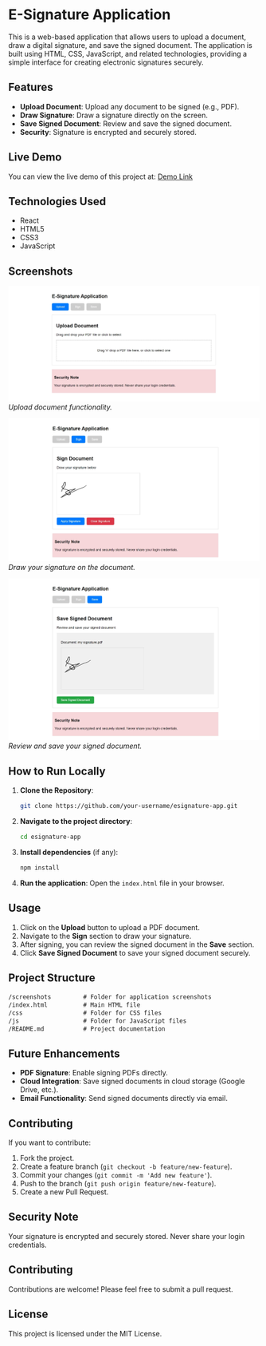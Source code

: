 # E-Signature Application

This is a web-based application that allows users to upload a document, draw a digital signature, and save the signed document. The application is built using HTML, CSS, JavaScript, and related technologies, providing a simple interface for creating electronic signatures securely.

## Features
- **Upload Document**: Upload any document to be signed (e.g., PDF).
- **Draw Signature**: Draw a signature directly on the screen.
- **Save Signed Document**: Review and save the signed document.
- **Security**: Signature is encrypted and securely stored.

## Live Demo
You can view the live demo of this project at: [Demo Link](https://sign-app-ten.vercel.app/) <!-- Add link when hosted -->

## Technologies Used

- React
- HTML5
- CSS3
- JavaScript

## Screenshots

![Upload Screenshot](./screenshots/Upload_Screenshot.jpeg)
*Upload document functionality.*

![Sign Screenshot](./screenshots/Sign_Screenshot.jpeg)
*Draw your signature on the document.*

![Save Screenshot](./screenshots/Save_Screenshot.jpeg)
*Review and save your signed document.*

## How to Run Locally

1. **Clone the Repository**:
   ```bash
   git clone https://github.com/your-username/esignature-app.git
   ```
2. **Navigate to the project directory**:
   ```bash
   cd esignature-app
   ```
3. **Install dependencies** (if any):
   ```bash
   npm install
   ```

4. **Run the application**:
   Open the `index.html` file in your browser.

## Usage

1. Click on the **Upload** button to upload a PDF document.
2. Navigate to the **Sign** section to draw your signature.
3. After signing, you can review the signed document in the **Save** section.
4. Click **Save Signed Document** to save your signed document securely.


## Project Structure
```
/screenshots         # Folder for application screenshots
/index.html          # Main HTML file
/css                 # Folder for CSS files
/js                  # Folder for JavaScript files
/README.md           # Project documentation
```

## Future Enhancements
- **PDF Signature**: Enable signing PDFs directly.
- **Cloud Integration**: Save signed documents in cloud storage (Google Drive, etc.).
- **Email Functionality**: Send signed documents directly via email.

## Contributing
If you want to contribute:
1. Fork the project.
2. Create a feature branch (`git checkout -b feature/new-feature`).
3. Commit your changes (`git commit -m 'Add new feature'`).
4. Push to the branch (`git push origin feature/new-feature`).
5. Create a new Pull Request.


## Security Note

Your signature is encrypted and securely stored. Never share your login credentials.

## Contributing

Contributions are welcome! Please feel free to submit a pull request.

## License

This project is licensed under the MIT License.
